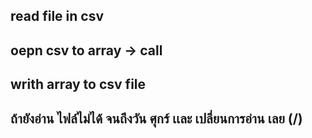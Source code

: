 ## read file in csv

## oepn csv to array  -> call

## writh array to csv file

## ถ้ายังอ่าน ไฟล์ไม่ได้ จนถึงวัน ศุกร์ เเละ เปลี่ยนการอ่าน เลย (/)
 
